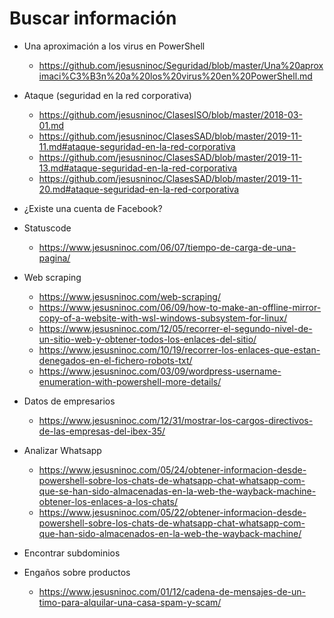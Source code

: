 # Buscar información

- Una aproximación a los virus en PowerShell
  -  https://github.com/jesusninoc/Seguridad/blob/master/Una%20aproximaci%C3%B3n%20a%20los%20virus%20en%20PowerShell.md

- Ataque (seguridad en la red corporativa)
  - https://github.com/jesusninoc/ClasesISO/blob/master/2018-03-01.md
  - https://github.com/jesusninoc/ClasesSAD/blob/master/2019-11-11.md#ataque-seguridad-en-la-red-corporativa
  - https://github.com/jesusninoc/ClasesSAD/blob/master/2019-11-13.md#ataque-seguridad-en-la-red-corporativa
  - https://github.com/jesusninoc/ClasesSAD/blob/master/2019-11-20.md#ataque-seguridad-en-la-red-corporativa

- ¿Existe una cuenta de Facebook?

- Statuscode
  - https://www.jesusninoc.com/06/07/tiempo-de-carga-de-una-pagina/

- Web scraping
  - https://www.jesusninoc.com/web-scraping/
  - https://www.jesusninoc.com/06/09/how-to-make-an-offline-mirror-copy-of-a-website-with-wsl-windows-subsystem-for-linux/
  - https://www.jesusninoc.com/12/05/recorrer-el-segundo-nivel-de-un-sitio-web-y-obtener-todos-los-enlaces-del-sitio/
  - https://www.jesusninoc.com/10/19/recorrer-los-enlaces-que-estan-denegados-en-el-fichero-robots-txt/
  - https://www.jesusninoc.com/03/09/wordpress-username-enumeration-with-powershell-more-details/

- Datos de empresarios
  - https://www.jesusninoc.com/12/31/mostrar-los-cargos-directivos-de-las-empresas-del-ibex-35/

- Analizar Whatsapp
  - https://www.jesusninoc.com/05/24/obtener-informacion-desde-powershell-sobre-los-chats-de-whatsapp-chat-whatsapp-com-que-se-han-sido-almacenadas-en-la-web-the-wayback-machine-obtener-los-enlaces-a-los-chats/
  - https://www.jesusninoc.com/05/22/obtener-informacion-desde-powershell-sobre-los-chats-de-whatsapp-chat-whatsapp-com-que-han-sido-almacenados-en-la-web-the-wayback-machine/

- Encontrar subdominios
  
- Engaños sobre productos
  - https://www.jesusninoc.com/01/12/cadena-de-mensajes-de-un-timo-para-alquilar-una-casa-spam-y-scam/
